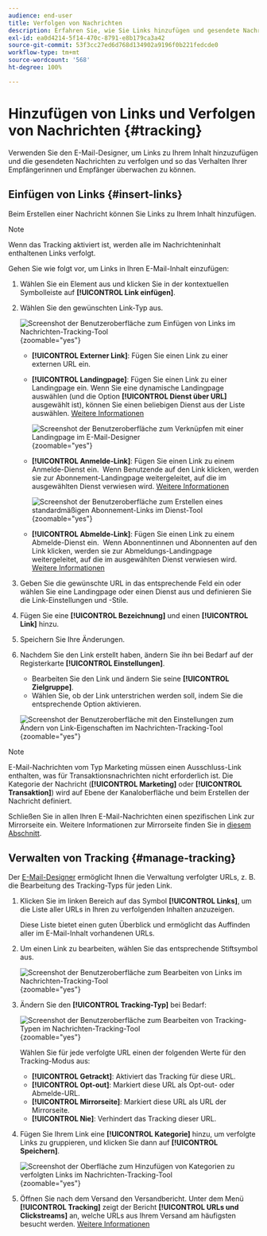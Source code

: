 ```yaml
---
audience: end-user
title: Verfolgen von Nachrichten
description: Erfahren Sie, wie Sie Links hinzufügen und gesendete Nachrichten verfolgen können.
exl-id: ea0d4214-5f14-470c-8791-e8b179ca3a42
source-git-commit: 53f3cc27ed6d768d134902a9196f0b221fedcde0
workflow-type: tm+mt
source-wordcount: '568'
ht-degree: 100%

---
```


# Hinzufügen von Links und Verfolgen von Nachrichten {#tracking}

Verwenden Sie den E-Mail-Designer, um Links zu Ihrem Inhalt hinzuzufügen und die gesendeten Nachrichten zu verfolgen und so das Verhalten Ihrer Empfängerinnen und Empfänger überwachen zu können.

## Einfügen von Links {#insert-links}

Beim Erstellen einer Nachricht können Sie Links zu Ihrem Inhalt hinzufügen.

>[!NOTE]
>
>Wenn das Tracking aktiviert ist, werden alle im Nachrichteninhalt enthaltenen Links verfolgt.

Gehen Sie wie folgt vor, um Links in Ihren E-Mail-Inhalt einzufügen:

1. Wählen Sie ein Element aus und klicken Sie in der kontextuellen Symbolleiste auf **[!UICONTROL Link einfügen]**.

1. Wählen Sie den gewünschten Link-Typ aus.

   ![Screenshot der Benutzeroberfläche zum Einfügen von Links im Nachrichten-Tracking-Tool](assets/message-tracking-insert-link.png){zoomable="yes"}

   * **[!UICONTROL Externer Link]**: Fügen Sie einen Link zu einer externen URL ein.

   * **[!UICONTROL Landingpage]**: Fügen Sie einen Link zu einer Landingpage ein. Wenn Sie eine dynamische Landingpage auswählen (und die Option **[!UICONTROL Dienst über URL]** ausgewählt ist), können Sie einen beliebigen Dienst aus der Liste auswählen. [Weitere Informationen](../landing-pages/create-lp.md#define-actions-on-form-submission)

     ![Screenshot der Benutzeroberfläche zum Verknüpfen mit einer Landingpage im E-Mail-Designer](assets/email-link-to-landing-page.png){zoomable="yes"}

   * **[!UICONTROL Anmelde-Link]**: Fügen Sie einen Link zu einem Anmelde-Dienst ein.  Wenn Benutzende auf den Link klicken, werden sie zur Abonnement-Landingpage weitergeleitet, auf die im ausgewählten Dienst verwiesen wird. [Weitere Informationen](../audience/manage-services.md#create-service)

     ![Screenshot der Benutzeroberfläche zum Erstellen eines standardmäßigen Abonnement-Links im Dienst-Tool](assets/service-create-default-lp-link.png){zoomable="yes"}

   * **[!UICONTROL Abmelde-Link]**: Fügen Sie einen Link zu einem Abmelde-Dienst ein.  Wenn Abonnentinnen und Abonnenten auf den Link klicken, werden sie zur Abmeldungs-Landingpage weitergeleitet, auf die im ausgewählten Dienst verwiesen wird. [Weitere Informationen](../audience/manage-services.md#create-service)

   <!--* **[!UICONTROL Mirror page]**: Add a link to display the email content in a web browser. [Learn more]-->

1. Geben Sie die gewünschte URL in das entsprechende Feld ein oder wählen Sie eine Landingpage oder einen Dienst aus und definieren Sie die Link-Einstellungen und -Stile.

1. Fügen Sie eine **[!UICONTROL Bezeichnung]** und einen **[!UICONTROL Link]** hinzu.

1. Speichern Sie Ihre Änderungen.

1. Nachdem Sie den Link erstellt haben, ändern Sie ihn bei Bedarf auf der Registerkarte **[!UICONTROL Einstellungen]**.

   * Bearbeiten Sie den Link und ändern Sie seine **[!UICONTROL Zielgruppe]**.
   * Wählen Sie, ob der Link unterstrichen werden soll, indem Sie die entsprechende Option aktivieren.

   ![Screenshot der Benutzeroberfläche mit den Einstellungen zum Ändern von Link-Eigenschaften im Nachrichten-Tracking-Tool](assets/message-tracking-link-settings.png){zoomable="yes"}

>[!NOTE]
>
>E-Mail-Nachrichten vom Typ Marketing müssen einen Ausschluss-Link enthalten, was für Transaktionsnachrichten nicht erforderlich ist. Die Kategorie der Nachricht (**[!UICONTROL Marketing]** oder **[!UICONTROL Transaktion]**) wird auf Ebene der Kanaloberfläche und beim Erstellen der Nachricht definiert.

Schließen Sie in allen Ihren E-Mail-Nachrichten einen spezifischen Link zur Mirrorseite ein. Weitere Informationen zur Mirrorseite finden Sie in [diesem Abschnitt](mirror-page.md).

## Verwalten von Tracking {#manage-tracking}

Der [E-Mail-Designer](create-email-content.md) ermöglicht Ihnen die Verwaltung verfolgter URLs, z. B. die Bearbeitung des Tracking-Typs für jeden Link.

1. Klicken Sie im linken Bereich auf das Symbol **[!UICONTROL Links]**, um die Liste aller URLs in Ihren zu verfolgenden Inhalten anzuzeigen.

   Diese Liste bietet einen guten Überblick und ermöglicht das Auffinden aller im E-Mail-Inhalt vorhandenen URLs. 

1. Um einen Link zu bearbeiten, wählen Sie das entsprechende Stiftsymbol aus.

   ![Screenshot der Benutzeroberfläche zum Bearbeiten von Links im Nachrichten-Tracking-Tool](assets/message-tracking-edit-links.png){zoomable="yes"}

1. Ändern Sie den **[!UICONTROL Tracking-Typ]** bei Bedarf:

   ![Screenshot der Benutzeroberfläche zum Bearbeiten von Tracking-Typen im Nachrichten-Tracking-Tool](assets/message-tracking-edit-a-link.png){zoomable="yes"}

   Wählen Sie für jede verfolgte URL einen der folgenden Werte für den Tracking-Modus aus:

   * **[!UICONTROL Getrackt]**: Aktiviert das Tracking für diese URL.
   * **[!UICONTROL Opt-out]**: Markiert diese URL als Opt-out- oder Abmelde-URL.
   * **[!UICONTROL Mirrorseite]**: Markiert diese URL als URL der Mirrorseite.
   * **[!UICONTROL Nie]**: Verhindert das Tracking dieser URL. <!--This information is saved: if the URL appears again in a future message, its tracking is automatically deactivated.-->

1. Fügen Sie Ihrem Link eine **[!UICONTROL Kategorie]** hinzu, um verfolgte Links zu gruppieren, und klicken Sie dann auf **[!UICONTROL Speichern]**.

   ![Screenshot der Oberfläche zum Hinzufügen von Kategorien zu verfolgten Links im Nachrichten-Tracking-Tool](assets/message-tracking-edit-a-link_2.png){zoomable="yes"}

1. Öffnen Sie nach dem Versand den Versandbericht. Unter dem Menü **[!UICONTROL Tracking]** zeigt der Bericht **[!UICONTROL URLs und Clickstreams]** an, welche URLs aus Ihrem Versand am häufigsten besucht werden. [Weitere Informationen](../reporting/gs-reports.md)
